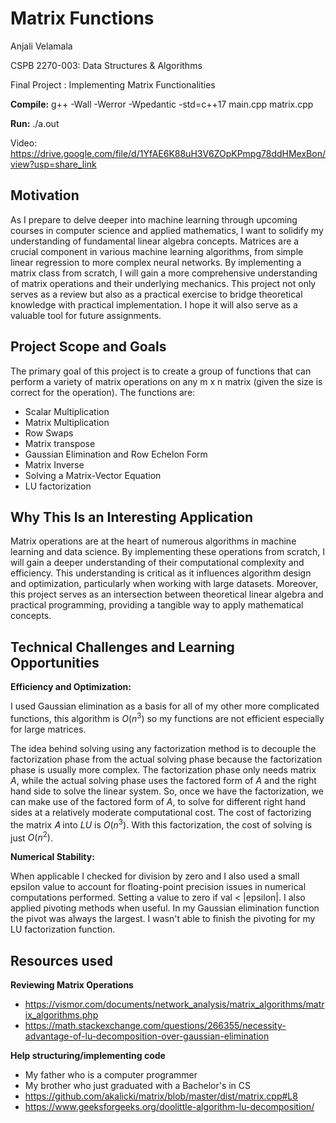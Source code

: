 

# Matrix Functions

Anjali Velamala

CSPB 2270-003: Data Structures & Algorithms

Final Project : Implementing Matrix Functionalities


**Compile:** g++ -Wall -Werror -Wpedantic -std=c++17 main.cpp matrix.cpp

**Run:** ./a.out

Video: https://drive.google.com/file/d/1YfAE6K88uH3V6ZOpKPmpg78ddHMexBon/view?usp=share_link


## Motivation
As I prepare to delve deeper into machine learning through upcoming courses in computer science and applied mathematics, I want to solidify my understanding of fundamental linear algebra concepts. Matrices are a crucial component in various machine learning algorithms, from simple linear regression to more complex neural networks. By implementing a matrix class from scratch, I will gain a more comprehensive understanding of matrix operations and their underlying mechanics. This project not only serves as a review but also as a practical exercise to bridge theoretical knowledge with practical implementation. I hope it will also serve as a valuable tool for future assignments.

## Project Scope and Goals
The primary goal of this project is to create a group of functions that can perform a variety of matrix operations on any m x n matrix (given the size is correct for the operation). The functions are:

* Scalar Multiplication
* Matrix Multiplication
* Row Swaps
* Matrix transpose
* Gaussian Elimination and Row Echelon Form
* Matrix Inverse
* Solving a Matrix-Vector Equation
* LU factorization

## Why This Is an Interesting Application
Matrix operations are at the heart of numerous algorithms in machine learning and data science. By implementing these operations from scratch, I will gain a deeper understanding of their computational complexity and efficiency. This understanding is critical as it influences algorithm design and optimization, particularly when working with large datasets. Moreover, this project serves as an intersection between theoretical linear algebra and practical programming, providing a tangible way to apply mathematical concepts.

## Technical Challenges and Learning Opportunities
**Efficiency and Optimization:**

I used Gaussian elimination as a basis for all of my other more complicated functions, this algorithm is $O(n^3)$ so my functions are not efficient especially for large matrices.

The idea behind solving using any factorization method is to decouple the factorization phase from the actual solving phase because the factorization phase is usually more complex. The factorization phase only needs matrix $A$, while the actual solving phase uses the factored form of $A$ and the right hand side to solve the linear system. So, once we have the factorization, we can make use of the factored form of $A$, to solve for different right hand sides at a relatively moderate computational cost. The cost of factorizing the matrix 𝐴 into $LU$ is $O(n^3)$. With this factorization, the cost of solving is just $O(n^2)$.


**Numerical Stability:**

When applicable I checked for division by zero and I also used a small epsilon value to account for floating-point precision issues in numerical computations performed. Setting a value to zero if val < |epsilon|. 
I also applied pivoting methods when useful. In my Gaussian elimination function the pivot was always the largest. I wasn't able to finish the pivoting for my LU factorization function.


## Resources used

**Reviewing Matrix Operations**

* https://vismor.com/documents/network_analysis/matrix_algorithms/matrix_algorithms.php
* https://math.stackexchange.com/questions/266355/necessity-advantage-of-lu-decomposition-over-gaussian-elimination 

**Help structuring/implementing code**

* My father who is a computer programmer
* My brother who just graduated with a Bachelor's in CS
* https://github.com/akalicki/matrix/blob/master/dist/matrix.cpp#L8 
* https://www.geeksforgeeks.org/doolittle-algorithm-lu-decomposition/